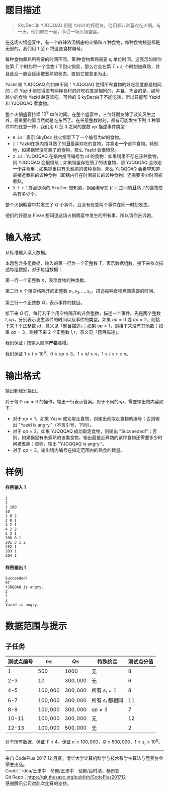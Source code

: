 
# 题目描述

> SkyDec 和 YJQQQAQ 都是 Yazid 的好朋友。他们都非常喜欢吃火锅。有一天，他们聚在一起，享受一场火锅盛宴。


在这场火锅盛宴中，有一个麻辣浓汤锅底的火锅和 $n$ 种食物，每种食物数量都是无限的。我们用 $1$ 至 $n$ 将这些食材编号。

每种食物煮熟所需要的时间不同，第$i$种食物煮熟需要 $s_i$ 单位时间。这表示如果你在第 $T$ 个时刻将一个食物 $i$ 下到火锅里，那么它会在第 $T+s_i$ 个时刻被煮熟，并且此后一直会延续被煮熟的状态，直到它被拿走为止。

Yazid 和 YJQQQAQ 的口味不同：YJQQQAQ 觉得所有食物的好吃程度都是相同的；而 Yazid 则觉得没有两种食材的好吃程度是相同的，并且，巧合的是，编号越小的食物 Yazid 越喜欢吃。可怜的 S kyDec由于不能吃辣，所以只能帮 Yazid 和 YJQQQAQ 煮食物。

整个火锅盛宴持续 $10^9$ 单位时间。在整个盛宴中，三位好朋友除了谈笑风生之外，最重要的事当然就是吃东西了。在任意整数时刻，都有可能发生下列 $4$ 种事件中的任意一种，我们用 $0$ 至 $3$ 之间的整数 $op$ 描述事件类型：

* `0 id`：表示 SkyDec 往火锅里下了一个编号为$id$的食物。
* `1`：Yazid在锅内搜寻熟了的**且**最喜欢吃的食物，并拿走**一个**这种食物。特别地，如果锅里没有熟了的食物，那么 Yazid 会很愤怒。
* `2 id`：YJQQQAQ 在锅内搜寻编号为 $id$ 的食物：如果锅里不存在该种食物，则 YJQQQAQ 会很愤怒；如果锅里存在熟了的该食物，则 YJQQQAQ 会取走**一个**并食用；如果锅里只有未煮熟的该种食物，那么 YJQQQAQ 会希望知道最接近煮熟的该种食物（即锅内存在时间最长的该种食物）还需要多少时间被煮熟。
* `3 l r`：馋涎欲滴的 SkyDec 想知道，锅里编号在 $[l,r]$ 之间的**且**熟了的食物总共有多少个。

整个火锅晚宴中共发生了 $Q$ 个事件，且没有任意两个事件在同一时刻发生。

他们的好朋友 Flvze 想知道这场火锅晚宴中发生的所有事，所以请你告诉她。


# 输入格式

从标准输入读入数据。

本题包含多组数据，输入的第一行为一个正整数 $T$，表示数据组数。接下来依次描述每组数据，对于每组数据：

第一行一个正整数 $n$，表示食物的种类数。

第二行 $n$ 个用空格隔开的正整数 $s_1,s_2,\dots,s_n$，描述每种食物煮熟需要的时间。

第三行一个正整数 $Q$，表示事件的数目。

接下来 $Q$ 行，每行若干个用空格隔开的非负整数，描述一个事件。先是两个整数 $t,op$，分别表示发生事件的时间以及事件的类型。如果 $op=0$ 或 $op=2$，则接下来 $1$ 个正整数 $id$，意义见「题目描述」；如果 $op=1$，则接下来没有其他数；如果 $op=3$，则接下来 $2$ 个正整数 $l,r$，意义见「题目描述」。

我们保证 $t$ 按输入顺序**严格**递增。

我们保证 $1\leq t\leq 10^9$，$0\leq op\leq 3$，$1\leq id\leq n$，$1\leq l\leq r\leq n$。


# 输出格式

输出到标准输出。

对于每个 $op\neq 0$ 的操作，输出一行表示答案。对于不同的$op$，需要输出的内容如下：

* 对于 $op=1$，如果 Yazid 成功取走食物，则输出他取走食物的编号；否则输出 "Yazid is angry."（不含引号，下同）。
* 对于 $op=2$，如果 YJQQQAQ 成功取走食物，则输出 "Succeeded!"；否则，如果锅里有未煮熟的该类食物，输出最接近煮熟的该种食物还需要多少时间被煮熟；否则，输出 "YJQQQAQ is angry."。
* 对于 $op=3$，输出锅内编号在指定范围内的熟食的数量。


# 样例

#### 样例输入 1

```plain
1
2
1 100
10
1 0 2
2 0 1
3 2 1
4 2 2
5 2 1
200 0 1
201 3 1 2
202 1
203 1
204 1

```



#### 样例输出 1

```plain
Succeeded!
97
YJQQQAQ is angry.
2
1
2
Yazid is angry.

```




# 数据范围与提示

## 子任务

 
	


<!-- BEGIN: Migrated markdown table -->

| 测试点编号 | $n\leq$ | $Q\leq$ | 特殊约定 | 测试点分值 |
|-|-|-|-|-|
| 1 | $500$ | $1000$ | 无 | 8 |
| 2-3 | $10$ | $300,000$ | 无 | 6 |
| 4-5 | $100,000$ | $300,000$ | 所有 $s_i=1$ | 8 |
| 6-7 | $100,000$ | $300,000$ | 所有 $s_i$ 都相同 | 11 |
| 8-9 | $100,000$ | $300,000$ | $op\neq 3$ | 7 |
| 10-11 | $100,000$ | $300,000$ | 无 | 12 |
| 12-13 | $100,000$ | $500,000$ | 无 | 2 |

<!-- Migrated from original HTML table:
<table class="ui celled center aligned table"><thead><tr><th rowspan="1">测试点编号</th><th rowspan="1">$n\leq$ </th><th rowspan="1">$Q\leq$ </th><th rowspan="1">特殊约定</th><th rowspan="1">测试点分值</th></tr></thead><tbody><tr><td rowspan="1">1</td><td rowspan="1">$500$ </td><td rowspan="1">$1000$ </td><td rowspan="1">无</td><td rowspan="1">8</td></tr><tr><td rowspan="1">2-3</td><td rowspan="1">$10$ </td><td rowspan="5">$300,000$ </td><td rowspan="1">无</td><td rowspan="1">6</td></tr><tr><td rowspan="1">4-5</td><td rowspan="5">$100,000$ </td><td rowspan="1">所有 $s_i=1$ </td><td rowspan="1">8</td></tr><tr><td rowspan="1">6-7</td><td rowspan="1">所有 $s_i$ 都相同</td><td rowspan="1">11</td></tr><tr><td rowspan="1">8-9</td><td rowspan="1">$op\neq 3$ </td><td rowspan="1">7</td></tr><tr><td rowspan="1">10-11</td><td rowspan="2">无</td><td rowspan="1">12</td></tr><tr><td rowspan="1">12-13</td><td rowspan="1">$500,000$ </td><td rowspan="1">2</td></tr></tbody></table>
-->

<!-- END: Migrated markdown table --> 

对于所有数据，保证 $T\leq 4$，保证 $n\leq 100,000$，$Q\leq 500,000$，$1\leq s_i\leq 10^8$。

<hr style='color: #ddd; margin-bottom: 1em'>

来自 CodePlus 2017 12 月赛，清华大学计算机科学与技术系学生算法与竞赛协会 荣誉出品。  
Credit：idea/王聿中　命题/王聿中　验题/吕时清，杨景钦   
Git Repo：https://git.thusaac.org/publish/CodePlus201712  
感谢腾讯公司对此次比赛的支持。


